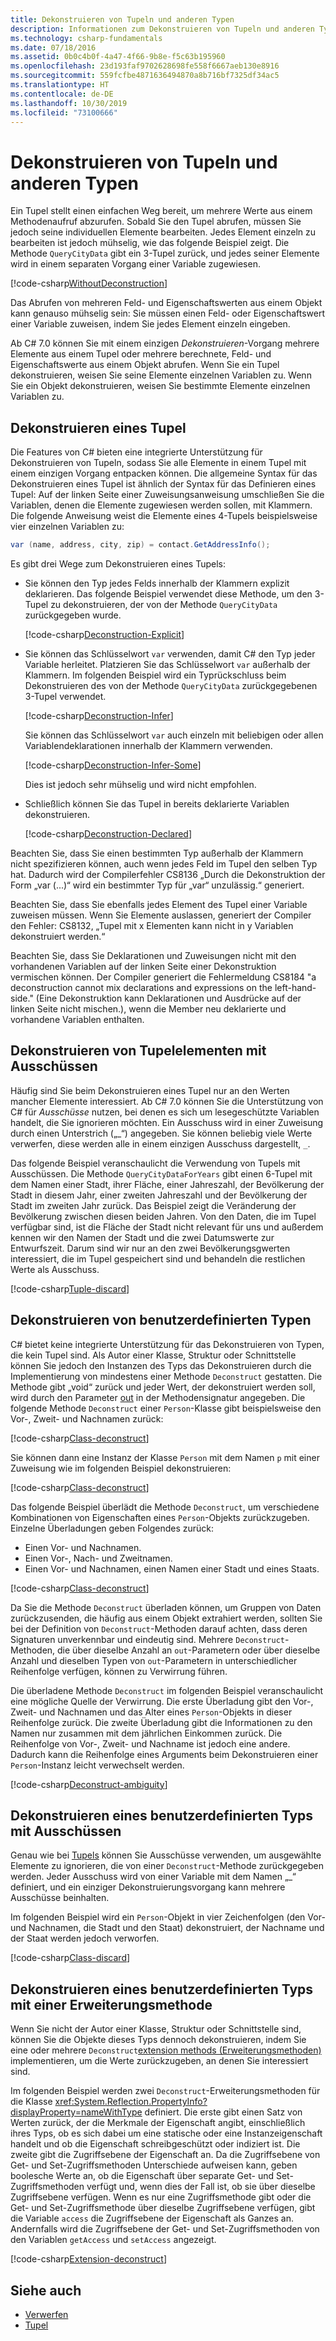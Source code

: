 ```yaml
---
title: Dekonstruieren von Tupeln und anderen Typen
description: Informationen zum Dekonstruieren von Tupeln und anderen Typen.
ms.technology: csharp-fundamentals
ms.date: 07/18/2016
ms.assetid: 0b0c4b0f-4a47-4f66-9b8e-f5c63b195960
ms.openlocfilehash: 23d193faf9702628698fe558f6667aeb130e8916
ms.sourcegitcommit: 559fcfbe4871636494870a8b716bf7325df34ac5
ms.translationtype: HT
ms.contentlocale: de-DE
ms.lasthandoff: 10/30/2019
ms.locfileid: "73100666"
---
```

# <a name="deconstructing-tuples-and-other-types"></a>Dekonstruieren von Tupeln und anderen Typen

Ein Tupel stellt einen einfachen Weg bereit, um mehrere Werte aus einem Methodenaufruf abzurufen. Sobald Sie den Tupel abrufen, müssen Sie jedoch seine individuellen Elemente bearbeiten. Jedes Element einzeln zu bearbeiten ist jedoch mühselig, wie das folgende Beispiel zeigt. Die Methode `QueryCityData` gibt ein 3-Tupel zurück, und jedes seiner Elemente wird in einem separaten Vorgang einer Variable zugewiesen.

[!code-csharp[WithoutDeconstruction](../../samples/snippets/csharp/programming-guide/deconstructing-tuples/deconstruct-tuple1.cs)]

Das Abrufen von mehreren Feld- und Eigenschaftswerten aus einem Objekt kann genauso mühselig sein: Sie müssen einen Feld- oder Eigenschaftswert einer Variable zuweisen, indem Sie jedes Element einzeln eingeben.

Ab C# 7.0 können Sie mit einem einzigen *Dekonstruieren*-Vorgang mehrere Elemente aus einem Tupel oder mehrere berechnete, Feld- und Eigenschaftswerte aus einem Objekt abrufen. Wenn Sie ein Tupel dekonstruieren, weisen Sie seine Elemente einzelnen Variablen zu. Wenn Sie ein Objekt dekonstruieren, weisen Sie bestimmte Elemente einzelnen Variablen zu.

## <a name="deconstructing-a-tuple"></a>Dekonstruieren eines Tupel

Die Features von C# bieten eine integrierte Unterstützung für Dekonstruieren von Tupeln, sodass Sie alle Elemente in einem Tupel mit einem einzigen Vorgang entpacken können. Die allgemeine Syntax für das Dekonstruieren eines Tupel ist ähnlich der Syntax für das Definieren eines Tupel: Auf der linken Seite einer Zuweisungsanweisung umschließen Sie die Variablen, denen die Elemente zugewiesen werden sollen, mit Klammern. Die folgende Anweisung weist die Elemente eines 4-Tupels beispielsweise vier einzelnen Variablen zu:

```csharp
var (name, address, city, zip) = contact.GetAddressInfo();
```

Es gibt drei Wege zum Dekonstruieren eines Tupels:

- Sie können den Typ jedes Felds innerhalb der Klammern explizit deklarieren. Das folgende Beispiel verwendet diese Methode, um den 3-Tupel zu dekonstruieren, der von der Methode `QueryCityData` zurückgegeben wurde.

    [!code-csharp[Deconstruction-Explicit](../../samples/snippets/csharp/programming-guide/deconstructing-tuples/deconstruct-tuple2.cs#1)]

- Sie können das Schlüsselwort `var` verwenden, damit C# den Typ jeder Variable herleitet. Platzieren Sie das Schlüsselwort `var` außerhalb der Klammern. Im folgenden Beispiel wird ein Typrückschluss beim Dekonstruieren des von der Methode `QueryCityData` zurückgegebenen 3-Tupel verwendet.

    [!code-csharp[Deconstruction-Infer](../../samples/snippets/csharp/programming-guide/deconstructing-tuples/deconstruct-tuple3.cs#1)]

    Sie können das Schlüsselwort `var` auch einzeln mit beliebigen oder allen Variablendeklarationen innerhalb der Klammern verwenden.

    [!code-csharp[Deconstruction-Infer-Some](../../samples/snippets/csharp/programming-guide/deconstructing-tuples/deconstruct-tuple4.cs#1)]

    Dies ist jedoch sehr mühselig und wird nicht empfohlen.

- Schließlich können Sie das Tupel in bereits deklarierte Variablen dekonstruieren.

    [!code-csharp[Deconstruction-Declared](../../samples/snippets/csharp/programming-guide/deconstructing-tuples/deconstruct-tuple5.cs#1)]

Beachten Sie, dass Sie einen bestimmten Typ außerhalb der Klammern nicht spezifizieren können, auch wenn jedes Feld im Tupel den selben Typ hat. Dadurch wird der Compilerfehler CS8136 „Durch die Dekonstruktion der Form „var (...)“ wird ein bestimmter Typ für „var“ unzulässig.“ generiert.

Beachten Sie, dass Sie ebenfalls jedes Element des Tupel einer Variable zuweisen müssen. Wenn Sie Elemente auslassen, generiert der Compiler den Fehler: CS8132, „Tupel mit x Elementen kann nicht in y Variablen dekonstruiert werden.“

Beachten Sie, dass Sie Deklarationen und Zuweisungen nicht mit den vorhandenen Variablen auf der linken Seite einer Dekonstruktion vermischen können. Der Compiler generiert die Fehlermeldung CS8184 "a deconstruction cannot mix declarations and expressions on the left-hand-side." (Eine Dekonstruktion kann Deklarationen und Ausdrücke auf der linken Seite nicht mischen.), wenn die Member neu deklarierte und vorhandene Variablen enthalten.

## <a name="deconstructing-tuple-elements-with-discards"></a>Dekonstruieren von Tupelelementen mit Ausschüssen

Häufig sind Sie beim Dekonstruieren eines Tupel nur an den Werten mancher Elemente interessiert. Ab C# 7.0 können Sie die Unterstützung von C# für *Ausschüsse* nutzen, bei denen es sich um lesegeschützte Variablen handelt, die Sie ignorieren möchten. Ein Ausschuss wird in einer Zuweisung durch einen Unterstrich („\_“) angegeben. Sie können beliebig viele Werte verwerfen, diese werden alle in einem einzigen Ausschuss dargestellt, `_`.

Das folgende Beispiel veranschaulicht die Verwendung von Tupels mit Ausschüssen. Die Methode `QueryCityDataForYears` gibt einen 6-Tupel mit dem Namen einer Stadt, ihrer Fläche, einer Jahreszahl, der Bevölkerung der Stadt in diesem Jahr, einer zweiten Jahreszahl und der Bevölkerung der Stadt im zweiten Jahr zurück. Das Beispiel zeigt die Veränderung der Bevölkerung zwischen diesen beiden Jahren. Von den Daten, die im Tupel verfügbar sind, ist die Fläche der Stadt nicht relevant für uns und außerdem kennen wir den Namen der Stadt und die zwei Datumswerte zur Entwurfszeit. Darum sind wir nur an den zwei Bevölkerungsgwerten interessiert, die im Tupel gespeichert sind und behandeln die restlichen Werte als Ausschuss.  

[!code-csharp[Tuple-discard](../../samples/snippets/csharp/programming-guide/deconstructing-tuples/discard-tuple1.cs)]

## <a name="deconstructing-user-defined-types"></a>Dekonstruieren von benutzerdefinierten Typen

C# bietet keine integrierte Unterstützung für das Dekonstruieren von Typen, die kein Tupel sind. Als Autor einer Klasse, Struktur oder Schnittstelle können Sie jedoch den Instanzen des Typs das Dekonstruieren durch die Implementierung von mindestens einer Methode `Deconstruct` gestatten. Die Methode gibt „void“ zurück und jeder Wert, der dekonstruiert werden soll, wird durch den Parameter [out](language-reference/keywords/out-parameter-modifier.md) in der Methodensignatur angegeben. Die folgende Methode `Deconstruct` einer `Person`-Klasse gibt beispielsweise den Vor-, Zweit- und Nachnamen zurück:

[!code-csharp[Class-deconstruct](../../samples/snippets/csharp/programming-guide/deconstructing-tuples/deconstruct-class1.cs#1)]

Sie können dann eine Instanz der Klasse `Person` mit dem Namen `p` mit einer Zuweisung wie im folgenden Beispiel dekonstruieren:

[!code-csharp[Class-deconstruct](../../samples/snippets/csharp/programming-guide/deconstructing-tuples/deconstruct-class1.cs#2)]

Das folgende Beispiel überlädt die Methode `Deconstruct`, um verschiedene Kombinationen von Eigenschaften eines `Person`-Objekts zurückzugeben. Einzelne Überladungen geben Folgendes zurück:

- Einen Vor- und Nachnamen.
- Einen Vor-, Nach- und Zweitnamen.
- Einen Vor- und Nachnamen, einen Namen einer Stadt und eines Staats.

[!code-csharp[Class-deconstruct](../../samples/snippets/csharp/programming-guide/deconstructing-tuples/deconstruct-class2.cs)]

Da Sie die Methode `Deconstruct` überladen können, um Gruppen von Daten zurückzusenden, die häufig aus einem Objekt extrahiert werden, sollten Sie bei der Definition von `Deconstruct`-Methoden darauf achten, dass deren Signaturen unverkennbar und eindeutig sind. Mehrere `Deconstruct`-Methoden, die über dieselbe Anzahl an `out`-Parametern oder über dieselbe Anzahl und dieselben Typen von `out`-Parametern in unterschiedlicher Reihenfolge verfügen, können zu Verwirrung führen.

Die überladene Methode `Deconstruct` im folgenden Beispiel veranschaulicht eine mögliche Quelle der Verwirrung. Die erste Überladung gibt den Vor-, Zweit- und Nachnamen und das Alter eines `Person`-Objekts in dieser Reihenfolge zurück. Die zweite Überladung gibt die Informationen zu den Namen nur zusammen mit dem jährlichen Einkommen zurück. Die Reihenfolge von Vor-, Zweit- und Nachname ist jedoch eine andere. Dadurch kann die Reihenfolge eines Arguments beim Dekonstruieren einer `Person`-Instanz leicht verwechselt werden.

[!code-csharp[Deconstruct-ambiguity](../../samples/snippets/csharp/programming-guide/deconstructing-tuples/deconstruct-ambiguous.cs)]

## <a name="deconstructing-a-user-defined-type-with-discards"></a>Dekonstruieren eines benutzerdefinierten Typs mit Ausschüssen

Genau wie bei [Tupels](#deconstructing-tuple-elements-with-discards) können Sie Ausschüsse verwenden, um ausgewählte Elemente zu ignorieren, die von einer `Deconstruct`-Methode zurückgegeben werden. Jeder Ausschuss wird von einer Variable mit dem Namen „\_“ definiert, und ein einziger Dekonstruierungsvorgang kann mehrere Ausschüsse beinhalten.

Im folgenden Beispiel wird ein `Person`-Objekt in vier Zeichenfolgen (den Vor- und Nachnamen, die Stadt und den Staat) dekonstruiert, der Nachname und der Staat werden jedoch verworfen.

[!code-csharp[Class-discard](../../samples/snippets/csharp/programming-guide/deconstructing-tuples/class-discard1.cs#1)]

## <a name="deconstructing-a-user-defined-type-with-an-extension-method"></a>Dekonstruieren eines benutzerdefinierten Typs mit einer Erweiterungsmethode

Wenn Sie nicht der Autor einer Klasse, Struktur oder Schnittstelle sind, können Sie die Objekte dieses Typs dennoch dekonstruieren, indem Sie eine oder mehrere `Deconstruct`[extension methods (Erweiterungsmethoden)](programming-guide/classes-and-structs/extension-methods.md) implementieren, um die Werte zurückzugeben, an denen Sie interessiert sind.

Im folgenden Beispiel werden zwei `Deconstruct`-Erweiterungsmethoden für die Klasse <xref:System.Reflection.PropertyInfo?displayProperty=nameWithType> definiert. Die erste gibt einen Satz von Werten zurück, der die Merkmale der Eigenschaft angibt, einschließlich ihres Typs, ob es sich dabei um eine statische oder eine Instanzeigenschaft handelt und ob die Eigenschaft schreibgeschützt oder indiziert ist. Die zweite gibt die Zugriffsebene der Eigenschaft an. Da die Zugriffsebene von Get- und Set-Zugriffsmethoden Unterschiede aufweisen kann, geben boolesche Werte an, ob die Eigenschaft über separate Get- und Set-Zugriffsmethoden verfügt und, wenn dies der Fall ist, ob sie über dieselbe Zugriffsebene verfügen. Wenn es nur eine Zugriffsmethode gibt oder die Get- und Set-Zugriffsmethode über dieselbe Zugriffsebene verfügen, gibt die Variable `access` die Zugriffsebene der Eigenschaft als Ganzes an. Andernfalls wird die Zugriffsebene der Get- und Set-Zugriffsmethoden von den Variablen `getAccess` und `setAccess` angezeigt.

[!code-csharp[Extension-deconstruct](../../samples/snippets/csharp/programming-guide/deconstructing-tuples/deconstruct-extension1.cs)]

## <a name="see-also"></a>Siehe auch

- [Verwerfen](discards.md)
- [Tupel](tuples.md)
